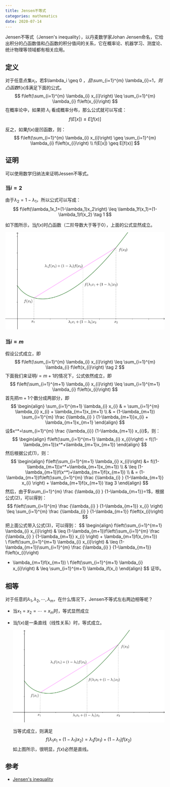 ```yaml
---
title: Jensen不等式
categories: mathematics
date: 2020-07-14
---
```


Jensen不等式（Jensen's inequality），以丹麦数学家Johan Jensen命名，它给出积分的凸函数值和凸函数的积分值间的关系，它在概率论、机器学习、测度论、统计物理等领域都有相关应用。

## 定义

对于任意点集${x_i}$，若$\lambda_i \geq 0 $，且$\sum_{i=1}^{m} \lambda_{i}=1$，则凸函数$f(x)$满足下面的公式。
$$
f\left(\sum_{i=1}^{m} \lambda_{i} x_{i}\right) \leq \sum_{i=1}^{m} \lambda_{i} f\left(x_{i}\right)
$$
在概率论中，如果把 $\lambda_i$ 看成概率分布，那么公式就可以写成：
$$
f(E[x]) \leq E[f(x)]
$$

反之，如果$f(x)$是凹函数，则：
$$
f\left(\sum_{i=1}^{m} \lambda_{i} x_{i}\right) \geq \sum_{i=1}^{m} \lambda_{i} f\left(x_{i}\right) \\
f(E[x]) \geq E[f(x)]
$$

## 证明

可以使用数学归纳法来证明Jessen不等式。

### 当$i=2$

由于$\lambda_2=1-\lambda_1$，所以公式可以写成：
$$
f\left(\lambda_1x_1+(1-\lambda_1)x_2\right) \leq \lambda_1f(x_1)+(1-\lambda_1)f(x_2) \tag 1
$$

如下图所示，当$f(x)$时凸函数（二阶导数大于等于0），上面的公式显然成立。

![image-20200722094008968](images/image-20200722094008968.png)

### 当$i=m$

假设公式成立，即
$$
f\left(\sum_{i=1}^{m} \lambda_{i} x_{i}\right) \leq \sum_{i=1}^{m} \lambda_{i} f\left(x_{i}\right)   \tag 2
$$
下面我们来证明$i=m+1$的情况下，公式依然成立，即
$$
f\left(\sum_{i=1}^{m+1} \lambda_{i} x_{i}\right) \leq \sum_{i=1}^{m+1} \lambda_{i} f\left(x_{i}\right)
$$
首先把$m+1$个数分成两部分，即
$$
\begin{align}
\sum_{i=1}^{m+1} \lambda_{i} x_{i} 
& = 
 \sum_{i=1}^{m} \lambda_{i} x_{i} + \lambda_{m+1}x_{m+1}
\\ & = 
 (1-\lambda_{m+1}) \sum_{i=1}^{m} \frac {\lambda_{i} } {1-\lambda_{m+1}}x_{i} + \lambda_{m+1}x_{m+1}
\end{align}
$$
设$x^*=\sum_{i=1}^{m} \frac {\lambda_{i}} {1-\lambda_{m+1}}  x_{i}$，则：
$$
\begin{align}
f\left(\sum_{i=1}^{m+1} \lambda_{i} x_{i}\right) = f((1-\lambda_{m+1})x^*+\lambda_{m+1}x_{m+1})
\end{align}
$$
然后根据公式$(1)$，则：
$$
\begin{align}
f\left(\sum_{i=1}^{m+1} \lambda_{i} x_{i}\right) 
&= f((1-\lambda_{m+1})x^*+\lambda_{m+1}x_{m+1})
\\ & \leq
 (1-\lambda_{m+1})f(x^*)+\lambda_{m+1}f(x_{m+1}) 
\\ & = 
(1-\lambda_{m+1})f\left(\sum_{i=1}^{m} \frac {\lambda_{i} } {1-\lambda_{m+1}} x_{i} \right)  + \lambda_{m+1}f(x_{m+1})  \tag 3
\end{align}
$$
然后，由于$\sum_{i=1}^{m} \frac {\lambda_{i} } {1-\lambda_{m+1}}=1$，根据公式$(2)$，可以得到：
$$
f\left(\sum_{i=1}^{m} \frac {\lambda_{i} } {1-\lambda_{m+1}} x_{i} \right) \leq \sum_{i=1}^{m} \frac {\lambda_{i} } {1-\lambda_{m+1}} f\left(x_{i}\right)
$$
把上面公式带入公式$(3)$，可以得到：
$$
\begin{align}
f\left(\sum_{i=1}^{m+1} \lambda_{i} x_{i}\right) 
& \leq
(1-\lambda_{m+1})f\left(\sum_{i=1}^{m} \frac {\lambda_{i} } {1-\lambda_{m+1}} x_{i} \right)  + \lambda_{m+1}f(x_{m+1})  
\\ f\left(\sum_{i=1}^{m+1} \lambda_{i} x_{i}\right)  & \leq 
(1-\lambda_{m+1})\sum_{i=1}^{m} \frac {\lambda_{i} } {1-\lambda_{m+1}} f\left(x_{i}\right)
+ \lambda_{m+1}f(x_{m+1}) 
\\ f\left(\sum_{i=1}^{m+1} \lambda_{i} x_{i}\right)  & \leq
\sum_{i=1}^{m+1} \lambda_if(x_i)
\end{align}
$$
证毕。

## 相等

对于任意的$\lambda_1, \lambda_2, \cdots, \lambda_m$，在什么情况下，Jensen不等式左右两边相等呢？

- 当$x_1=x_2=\cdots =x_m$时，等式显然成立

- 当$f(x)$是一条直线（线性关系）时，等式成立。

  ![image-20200722094008968](images/image-20200722094008968.png)

  当等式成立，则满足
  $$
  f\left(\lambda_1x_1+(1-\lambda_1)x_2\right) = \lambda_1f(x_1)+(1-\lambda_1)f(x_2)
  $$
  如上图所示，很明显，$f(x)$必然是直线。

## 参考

- [Jensen's inequality](https://en.wikipedia.org/wiki/Jensen's_inequality)